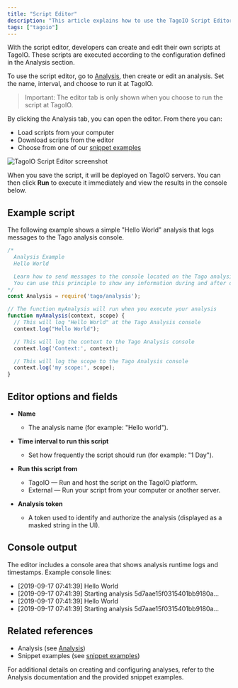 ```yaml
---
title: "Script Editor"
description: "This article explains how to use the TagoIO Script Editor to create, edit, and run analysis scripts. It covers where to access the editor, key editor options (name, interval, run location), loading snippets or files, and shows a sample \"Hello World\" script."
tags: ["tagoio"]
---
```

With the script editor, developers can create and edit their own scripts at TagoIO. These scripts are executed according to the configuration defined in the Analysis section.

To use the script editor, go to [Analysis](../analysis/index), then create or edit an analysis. Set the name, interval, and choose to run it at TagoIO.

> Important: The editor tab is only shown when you choose to run the script at TagoIO.

By clicking the Analysis tab, you can open the editor. From there you can:
- Load scripts from your computer
- Download scripts from the editor
- Choose from one of our [snippet examples](../analysis/index)

![TagoIO Script Editor screenshot](/docs_imagem/tagoio/script-editor-2.png)

When you save the script, it will be deployed on TagoIO servers. You can then click **Run** to execute it immediately and view the results in the console below.

## Example script

The following example shows a simple "Hello World" analysis that logs messages to the Tago analysis console.

```javascript
/*
  Analysis Example
  Hello World

  Learn how to send messages to the console located on the Tago analysis screen.
  You can use this principle to show any information during and after development.
*/
const Analysis = require('tago/analysis');

// The function myAnalysis will run when you execute your analysis
function myAnalysis(context, scope) {
  // This will log "Hello World" at the Tago Analysis console
  context.log("Hello World");

  // This will log the context to the Tago Analysis console
  context.log('Context:', context);

  // This will log the scope to the Tago Analysis console
  context.log('my scope:', scope);
}
```

## Editor options and fields

- **Name**  
  - The analysis name (for example: "Hello world").

- **Time interval to run this script**  
  - Set how frequently the script should run (for example: "1 Day").

- **Run this script from**  
  - TagoIO — Run and host the script on the TagoIO platform.
  - External — Run your script from your computer or another server.

- **Analysis token**  
  - A token used to identify and authorize the analysis (displayed as a masked string in the UI).

## Console output

The editor includes a console area that shows analysis runtime logs and timestamps. Example console lines:

- [2019-09-17 07:41:39] Hello World  
- [2019-09-17 07:41:39] Starting analysis 5d7aae15f0315401bb9180a...  
- [2019-09-17 07:41:39] Hello World  
- [2019-09-17 07:41:39] Starting analysis 5d7aae15f0315401bb9180a...

## Related references

- Analysis (see [Analysis](../analysis/index))  
- Snippet examples (see [snippet examples](../analysis/index))

For additional details on creating and configuring analyses, refer to the Analysis documentation and the provided snippet examples.